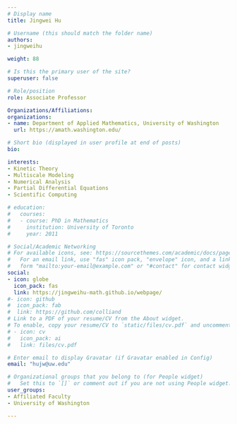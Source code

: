 ```yaml
---
# Display name
title: Jingwei Hu

# Username (this should match the folder name)
authors:
- jingweihu

weight: 88

# Is this the primary user of the site?
superuser: false

# Role/position
role: Associate Professor

Organizations/Affiliations:
organizations:
- name: Department of Applied Mathematics, University of Washington
  url: https://amath.washington.edu/

# Short bio (displayed in user profile at end of posts)
bio:

interests:
- Kinetic Theory
- Multiscale Modeling
- Numerical Analysis
- Partial Differential Equations
- Scientific Computing

# education:
#   courses:
#   - course: PhD in Mathematics
#     institution: University of Toronto
#     year: 2011

# Social/Academic Networking
# For available icons, see: https://sourcethemes.com/academic/docs/page-builder/#icons
#   For an email link, use "fas" icon pack, "envelope" icon, and a link in the
#   form "mailto:your-email@example.com" or "#contact" for contact widget.
social:
- icon: globe
  icon_pack: fas
  link: https://jingweihu-math.github.io/webpage/ 
#- icon: github
#  icon_pack: fab
#  link: https://github.com/colliand
# Link to a PDF of your resume/CV from the About widget.
# To enable, copy your resume/CV to `static/files/cv.pdf` and uncomment the lines below.
# - icon: cv
#   icon_pack: ai
#   link: files/cv.pdf

# Enter email to display Gravatar (if Gravatar enabled in Config)
email: "hujw@uw.edu"

# Organizational groups that you belong to (for People widget)
#   Set this to `[]` or comment out if you are not using People widget.
user_groups:
- Affiliated Faculty
- University of Washington

---
```

